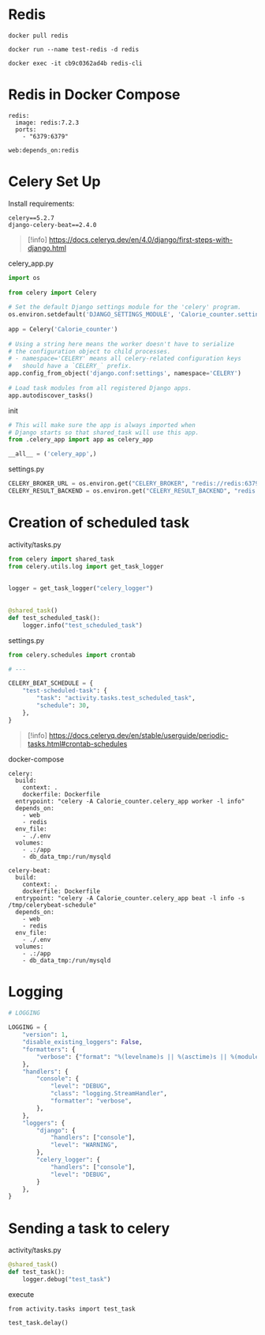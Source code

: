 # Redis

```console
docker pull redis
```

```console
docker run --name test-redis -d redis
```

```console
docker exec -it cb9c0362ad4b redis-cli
```

# Redis in Docker Compose

```
redis:  
  image: redis:7.2.3  
  ports:  
    - "6379:6379"
```

```
web:depends_on:redis
```

# Celery Set Up

Install requirements:

```
celery==5.2.7  
django-celery-beat==2.4.0
```

> [!info] https://docs.celeryq.dev/en/4.0/django/first-steps-with-django.html

celery_app.py

```python
import os  
  
from celery import Celery  
  
# Set the default Django settings module for the 'celery' program.  
os.environ.setdefault('DJANGO_SETTINGS_MODULE', 'Calorie_counter.settings')  
  
app = Celery('Calorie_counter')  
  
# Using a string here means the worker doesn't have to serialize  
# the configuration object to child processes.  
# - namespace='CELERY' means all celery-related configuration keys  
#   should have a `CELERY_` prefix.  
app.config_from_object('django.conf:settings', namespace='CELERY')  
  
# Load task modules from all registered Django apps.  
app.autodiscover_tasks()
```

init

```python
# This will make sure the app is always imported when
# Django starts so that shared_task will use this app.
from .celery_app import app as celery_app

__all__ = ('celery_app',)
```

settings.py

```python
CELERY_BROKER_URL = os.environ.get("CELERY_BROKER", "redis://redis:6379/0")  
CELERY_RESULT_BACKEND = os.environ.get("CELERY_RESULT_BACKEND", "redis://redis:6379/1")
```

# Creation of scheduled task

activity/tasks.py

```python
from celery import shared_task  
from celery.utils.log import get_task_logger  
  
  
logger = get_task_logger("celery_logger")  
  
  
@shared_task()  
def test_scheduled_task():  
    logger.info("test_scheduled_task")
```

settings.py

```python
from celery.schedules import crontab

# ---

CELERY_BEAT_SCHEDULE = {  
    "test-scheduled-task": {  
        "task": "activity.tasks.test_scheduled_task",  
        "schedule": 30,  
    },  
}
```

> [!info] https://docs.celeryq.dev/en/stable/userguide/periodic-tasks.html#crontab-schedules

docker-compose

```
celery:  
  build:  
    context: .  
    dockerfile: Dockerfile  
  entrypoint: "celery -A Calorie_counter.celery_app worker -l info"  
  depends_on:  
    - web  
    - redis  
  env_file:  
    - ./.env  
  volumes:  
    - .:/app  
    - db_data_tmp:/run/mysqld  
  
celery-beat:  
  build:  
    context: .  
    dockerfile: Dockerfile  
  entrypoint: "celery -A Calorie_counter.celery_app beat -l info -s /tmp/celerybeat-schedule"  
  depends_on:  
    - web  
    - redis  
  env_file:  
    - ./.env  
  volumes:  
    - .:/app  
    - db_data_tmp:/run/mysqld
```


# Logging

```python
# LOGGING  
  
LOGGING = {  
    "version": 1,  
    "disable_existing_loggers": False,  
    "formatters": {  
        "verbose": {"format": "%(levelname)s || %(asctime)s || %(module)s: %(message)s"},  
    },  
    "handlers": {  
        "console": {  
            "level": "DEBUG",  
            "class": "logging.StreamHandler",  
            "formatter": "verbose",  
        },  
    },  
    "loggers": {  
        "django": {  
            "handlers": ["console"],  
            "level": "WARNING",  
        },  
        "celery_logger": {  
            "handlers": ["console"],  
            "level": "DEBUG",  
        }  
    },  
}
```

# Sending a task to celery

activity/tasks.py

```python
@shared_task()  
def test_task():  
    logger.debug("test_task")
```

execute

```
from activity.tasks import test_task

test_task.delay()
```
